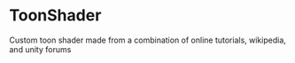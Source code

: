 # ToonShader
Custom toon shader made from a combination of online tutorials, wikipedia, and unity forums
